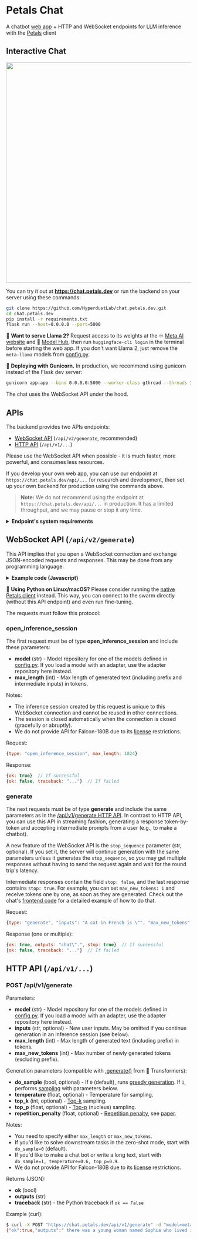 # Petals Chat

A chatbot [web app](https://chat.petals.dev) + HTTP and WebSocket endpoints for LLM inference with the [Petals](https://petals.dev) client

## Interactive Chat

<div align="center">
<img src="https://i.imgur.com/QVTzc6u.png" width="600px">
</div>

You can try it out at **https://chat.petals.dev** or run the backend on your server using these commands:

```bash
git clone https://github.com/HyperdustLab/chat.petals.dev.git
cd chat.petals.dev
pip install -r requirements.txt
flask run --host=0.0.0.0 --port=5000
```

🦙 **Want to serve Llama 2?** Request access to its weights at the ♾️ [Meta AI website](https://ai.meta.com/resources/models-and-libraries/llama-downloads/) and 🤗 [Model Hub](https://huggingface.co/meta-llama/Llama-2-70b-hf), then run `huggingface-cli login` in the terminal before starting the web app. If you don't want Llama 2, just remove the `meta-llama` models from [config.py](https://github.com/petals-infra/chat.petals.dev/blob/main/config.py).

🦄 **Deploying with Gunicorn.** In production, we recommend using gunicorn instead of the Flask dev server:

```bash
gunicorn app:app --bind 0.0.0.0:5000 --worker-class gthread --threads 100 --timeout 1000
```

The chat uses the WebSocket API under the hood.

## APIs

The backend provides two APIs endpoints:

- [WebSocket API](#websocket-api-apiv2generate) (`/api/v2/generate`, recommended)
- [HTTP API](#http-api-apiv1) (`/api/v1/...`)

Please use the WebSocket API when possible - it is much faster, more powerful, and consumes less resources.

If you develop your own web app, you can use our endpoint at `https://chat.petals.dev/api/...` for research and development, then set up your own backend for production using the commands above.

> **Note:** We do not recommend using the endpoint at `https://chat.petals.dev/api/...` in production. It has a limited throughput, and we may pause or stop it any time.

<details>
<summary><b>Endpoint's system requirements</b></summary>

- If you use a CPU-only server, you need enough RAM to fit embeddings for all models (see the table below).

  If your CPU supports AVX512, the embeddings will be loaded in 16-bit, otherwise they will be loaded in 32-bit (= 2x more memory).
  This is because multiplying 16-bit weights without AVX512 is slow and may introduce a slowdown of 1-2 sec/token.
  AVX512 support is available on late Intel Xeon CPUs
  (e.g., on [DigitalOcean](https://digitalocean.com) droplets with a dedicated CPU).

- If you use a GPU server, you need enough GPU memory to fit the embeddings for all models.
  The embeddings will be loaded in 16-bit.

- You don't have to serve all models. If you don't have enough memory, remove some models in [config.py](config.py).

| Model family | Embeds in 16-bit | Embeds in 32-bit |
| --- | --- | --- |
| Llama 2 (70B, 70B-Chat), Llama-65B, Guanaco-65B | 1.05 GB | 2.1 GB |
| BLOOM-176B, BLOOMZ-176B | 7.19 GB | 14.38 GB |
</details>

## WebSocket API (`/api/v2/generate`)

This API implies that you open a WebSocket connection and exchange JSON-encoded requests and responses.
This may be done from any programming language.

<details>
<summary><b>Example code (Javascript)</b></summary>

This code opens an inference session with the [stabilityai/StableBeluga2](https://huggingface.co/stabilityai/StableBeluga2) model, sends the prompt "A cat sat on",
and samples new tokens until the total length reaches 30 tokens. Sampling is done with [temperature](https://huggingface.co/blog/how-to-generate#sampling) = 0.6 and [top_p](https://huggingface.co/blog/how-to-generate#top-p-nucleus-sampling) = 0.9.

```javascript
const ws = new WebSocket(`wss://chat.petals.dev/api/v2/generate`);
ws.onopen = () => {
    const prompt = "A cat sat on";
    const maxLength = 30;
    ws.send(JSON.stringify({
        type: "open_inference_session", model: "stabilityai/StableBeluga2", max_length: maxLength
    }));
    ws.send(JSON.stringify({
        type: "generate", inputs: prompt, max_length: maxLength, do_sample: 1, temperature: 0.6, top_p: 0.9
    }));
    ws.onmessage = event => {
        const response = JSON.parse(event.data);
        if (response.ok) {
            if (response.outputs === undefined) {
                console.log("Session opened, generating...");
            } else {
                console.log("Generated: " + prompt + response.outputs);
                ws.close();
            }
        } else {
            console.log("Error: " + response.traceback);
            ws.close();
        }
    };
};
```
</details>

🐍 **Using Python on Linux/macOS?** Please consider running the [native Petals client](https://github.com/bigscience-workshop/petals#readme) instead.
This way, you can connect to the swarm directly (without this API endpoint) and even run fine-tuning.

The requests must follow this protocol:

### open_inference_session

The first request must be of type **open_inference_session** and include these parameters:

- **model** (str) - Model repository for one of the models defined in [config.py](https://github.com/petals-infra/chat.petals.dev/blob/main/config.py).
    If you load a model with an adapter, use the adapter repository here instead.
- **max_length** (int) - Max length of generated text (including prefix and intermediate inputs) in tokens.

Notes:

- The inference session created by this request is unique to this WebSocket connection and cannot be reused in other connections.
- The session is closed automatically when the connection is closed (gracefully or abruptly).
- We do not provide API for Falcon-180B due to its [license](https://huggingface.co/spaces/tiiuae/falcon-180b-license/blob/main/LICENSE.txt) restrictions.

Request:

```javascript
{type: "open_inference_session", max_length: 1024}
```

Response:

```javascript
{ok: true}  // If successful
{ok: false, traceback: "..."}  // If failed
```

### generate

The next requests must be of type **generate** and include the same parameters as in the [/api/v1/generate HTTP API](#post-apiv1generate).
In contrast to HTTP API, you can use this API in streaming fashion, generating a response token-by-token and accepting intermediate prompts from a user
(e.g., to make a chatbot).

A new feature of the WebSocket API is the `stop_sequence` parameter (str, optional). If you set it, the server will continue generation with the same parameters unless it generates the `stop_sequence`, so you may get multiple responses without having to send the request again and wait for the round trip's latency.

Intermediate responses contain the field `stop: false`, and the last response contains `stop: true`. For example, you can set `max_new_tokens: 1` and receive tokens one by one, as soon as they are generated. Check out the chat's [frontend code](static/chat.js) for a detailed example of how to do that.

Request:

```javascript
{type: "generate", "inputs": "A cat in French is \"", "max_new_tokens": 3}
```

Response (one or multiple):

```javascript
{ok: true, outputs: "chat\".", stop: true}  // If successful
{ok: false, traceback: "..."}  // If failed
```

## HTTP API (`/api/v1/...`)

### POST /api/v1/generate

Parameters:

- **model** (str) - Model repository for one of the models defined in [config.py](https://github.com/petals-infra/chat.petals.dev/blob/main/config.py).
    If you load a model with an adapter, use the adapter repository here instead.
- **inputs** (str, optional) - New user inputs. May be omitted if you continue generation in an inference session (see below).
- **max_length** (int) - Max length of generated text (including prefix) in tokens.
- **max_new_tokens** (int) - Max number of newly generated tokens (excluding prefix).

Generation parameters (compatible with [.generate()](https://huggingface.co/blog/how-to-generate) from 🤗 Transformers):

- **do_sample** (bool, optional) - If `0` (default), runs [greedy generation](https://huggingface.co/blog/how-to-generate#greedy-search).
    If `1`, performs [sampling](https://huggingface.co/blog/how-to-generate#sampling) with parameters below.
- **temperature** (float, optional) - Temperature for sampling.
- **top_k** (int, optional) - [Top-k](https://huggingface.co/blog/how-to-generate#top-k-sampling) sampling.
- **top_p** (float, optional) - [Top-p](https://huggingface.co/blog/how-to-generate#top-p-nucleus-sampling) (nucleus) sampling.
- **repetition_penalty** (float, optional) - [Repetition penalty](https://huggingface.co/docs/transformers/main/en/main_classes/text_generation#transformers.GenerationConfig.repetition_penalty), see [paper](https://arxiv.org/abs/1909.05858).

Notes:

- You need to specify either `max_length` or `max_new_tokens`.
- If you'd like to solve downstream tasks in the zero-shot mode, start with `do_sample=0` (default).
- If you'd like to make a chat bot or write a long text, start with `do_sample=1, temperature=0.6, top_p=0.9`.
- We do not provide API for Falcon-180B due to its [license](https://huggingface.co/spaces/tiiuae/falcon-180b-license/blob/main/LICENSE.txt) restrictions.

Returns (JSON):

- **ok** (bool)
- **outputs** (str)
- **traceback** (str) - the Python traceback if `ok == False`

Example (curl):

```bash
$ curl -X POST "https://chat.petals.dev/api/v1/generate" -d "model=meta-llama/Llama-2-70b-chat-hf" -d "inputs=Once upon a time," -d "max_new_tokens=20"
{"ok":true,"outputs":" there was a young woman named Sophia who lived in a small village nestled in the rolling hills"}
```
